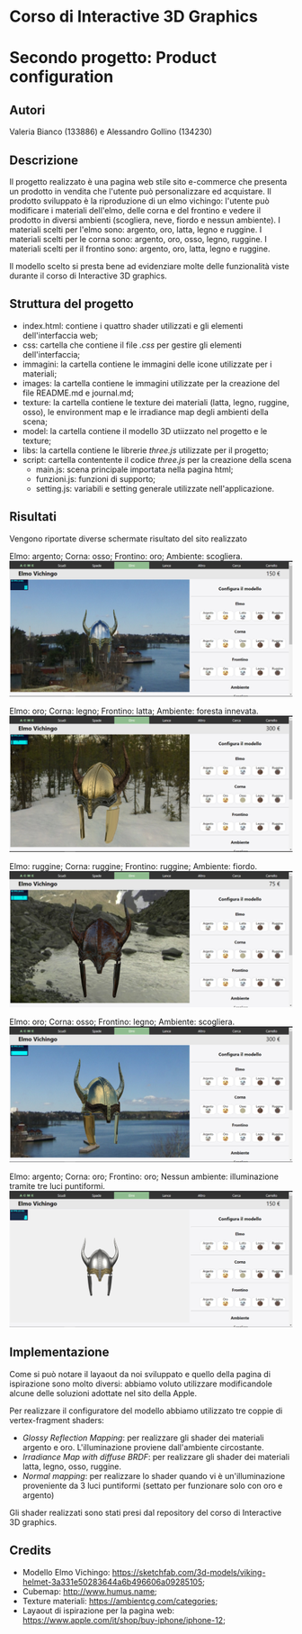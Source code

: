 # Corso di Interactive 3D Graphics
# Secondo progetto: Product configuration

## Autori
Valeria Bianco (133886) e Alessandro Gollino (134230)

## Descrizione

Il progetto realizzato è una pagina web stile sito e-commerce che presenta un prodotto in vendita che l'utente può personalizzare ed acquistare. 
Il prodotto sviluppato è la riproduzione di un elmo vichingo: l'utente può modificare i materiali dell'elmo, delle corna e del frontino e vedere il prodotto in diversi ambienti (scogliera, neve, fiordo e nessun ambiente). 
I materiali scelti per l'elmo sono: argento, oro, latta, legno e ruggine. I materiali scelti per le corna sono: argento, oro, osso, legno, ruggine. I materiali scelti per il frontino sono: argento, oro, latta, legno e ruggine.

Il modello scelto si presta bene ad evidenziare molte delle funzionalità viste durante il corso di Interactive 3D graphics.

## Struttura del progetto
- index.html: contiene i quattro shader utilizzati e gli elementi dell'interfaccia web;
- css: cartella che contiene il file *.css* per gestire gli elementi dell'interfaccia;
- immagini: la cartella contiene le immagini delle icone utilizzate per i materiali;
- images: la cartella contiene le immagini utilizzate per la creazione del file README.md e journal.md;
- texture: la cartella contiene le texture dei materiali (latta, legno, ruggine, osso), le environment map e le irradiance map degli ambienti della scena;
- model: la cartella contiene il modello 3D utiizzato nel progetto e le texture;
- libs: la cartella contiene le librerie *three.js* utilizzate per il progetto;
- script: cartella contentente il codice *three.js* per la creazione della scena
	- main.js: scena principale importata nella pagina html;
	- funzioni.js: funzioni di supporto;
	- setting.js: variabili e setting generale utilizzate nell'applicazione.

## Risultati
Vengono riportate diverse schermate risultato del sito realizzato

Elmo: argento; Corna: osso; Frontino: oro; Ambiente: scogliera.
![elmo argento, corna osso, frontino oro, ambiente scogliera](images/Risultato1.png)

Elmo: oro; Corna: legno; Frontino: latta; Ambiente: foresta innevata.
![elmo oro, corna legno, frontino latta, ambiente foresta innevata](images/Risultato2.png)

Elmo: ruggine; Corna: ruggine; Frontino: ruggine; Ambiente: fiordo.
![elmo ruggine, corna ruggine, frontino ruggine, ambiente scogliera](images/Risultato3.png)

Elmo: oro; Corna: osso; Frontino: legno; Ambiente: scogliera.
![elmo oro, corna osso, frontino legno, ambiente scogliera](images/Risultato5.png)

Elmo: argento; Corna: oro; Frontino: oro; Nessun ambiente: illuminazione tramite tre luci puntiformi.
![elmo argento, corna oro, frontino oro, nessun ambiente](images/Risultato4.png)

## Implementazione
Come si può notare il layaout da noi sviluppato e quello della pagina di ispirazione sono molto diversi: abbiamo voluto utilizzare modificandole alcune delle soluzioni adottate nel sito della Apple. 

Per realizzare il configuratore del modello abbiamo utilizzato tre coppie di vertex-fragment shaders:

* *Glossy Reflection Mapping*: per realizzare gli shader dei materiali argento e oro. L'illuminazione proviene dall'ambiente circostante.
* *Irradiance Map with diffuse BRDF*: per realizzare gli shader dei materiali latta, legno, osso, ruggine.
* *Normal mapping*: per realizzare lo shader quando vi è un'illuminazione proveniente da 3 luci puntiformi (settato per funzionare solo con oro e argento)

Gli shader realizzati sono stati presi dal repository del corso di Interactive 3D graphics.

## Credits
- Modello Elmo Vichingo: https://sketchfab.com/3d-models/viking-helmet-3a331e50283644a6b496606a09285105;
- Cubemap: http://www.humus.name;
- Texture materiali: https://ambientcg.com/categories;
- Layaout di ispirazione per la pagina web: https://www.apple.com/it/shop/buy-iphone/iphone-12;
